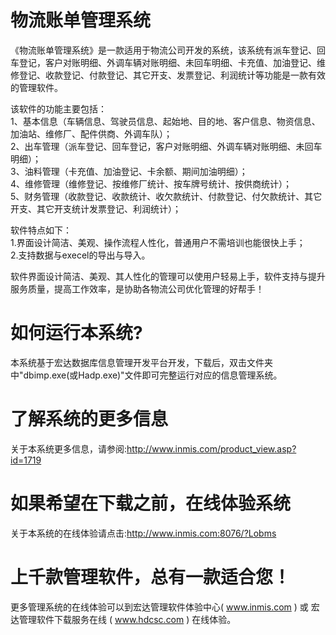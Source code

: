# 物流账单管理系统

《物流账单管理系统》是一款适用于物流公司开发的系统，该系统有派车登记、回车登记，客户对账明细、外调车辆对账明细、未回车明细、卡充值、加油登记、维修登记、收款登记、付款登记、其它开支、发票登记、利润统计等功能是一款有效的管理软件。

该软件的功能主要包括：   
1、基本信息（车辆信息、驾驶员信息、起始地、目的地、客户信息、物资信息、加油站、维修厂、配件供商、外调车队）；   
2、出车管理（派车登记、回车登记，客户对账明细、外调车辆对账明细、未回车明细）；   
3、油料管理（卡充值、加油登记、卡余额、期间加油明细）；  
 4、维修管理（维修登记、按维修厂统计、按车牌号统计、按供商统计）；   
 5、财务管理（收款登记、收款统计、收欠款统计、付款登记、付欠款统计、其它开支、其它开支统计发票登记、利润统计）； 
 
 软件特点如下：   
 1.界面设计简洁、美观、操作流程人性化，普通用户不需培训也能很快上手；   
 2.支持数据与execel的导出与导入。 
 
 软件界面设计简洁、美观、其人性化的管理可以使用户轻易上手，软件支持与提升服务质量，提高工作效率，是协助各物流公司优化管理的好帮手！

# 如何运行本系统?

本系统基于宏达数据库信息管理开发平台开发，下载后，双击文件夹中"dbimp.exe(或Hadp.exe)"文件即可完整运行对应的信息管理系统。

# 了解系统的更多信息

关于本系统更多信息，请参阅:http://www.inmis.com/product_view.asp?id=1719

# 如果希望在下载之前，在线体验系统

关于本系统的在线体验请点击:http://www.inmis.com:8076/?Lobms

# 上千款管理软件，总有一款适合您！

更多管理系统的在线体验可以到宏达管理软件体验中心( www.inmis.com ) 或 宏达管理软件下载服务在线 ( www.hdcsc.com ) 在线体验。

